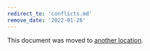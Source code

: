 ```yaml
---
redirect_to: 'conflicts.md'
remove_date: '2022-01-26'
---
```


This document was moved to [another location](../path/to/file/index.md).

<!-- This redirect file can be deleted after <2022-01-26>. -->
<!-- Before deletion, see: https://docs.gitlab.com/ee/development/documentation/#move-or-rename-a-page -->